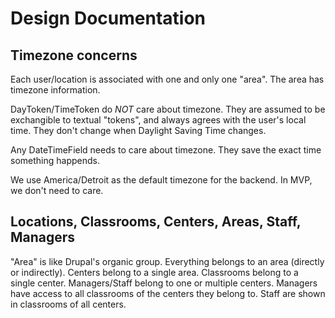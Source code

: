 Design Documentation
===============================


Timezone concerns
-----------------

Each user/location is associated with one and only one "area". The area has timezone information.

DayToken/TimeToken do *NOT* care about timezone. They are assumed to be exchangible to textual "tokens", and always agrees with the user's local time. They don't change when Daylight Saving Time changes.

Any DateTimeField needs to care about timezone. They save the exact time something happends.

We use America/Detroit as the default timezone for the backend. In MVP, we don't need to care.


Locations, Classrooms, Centers, Areas, Staff, Managers
------------------------------------------------------

"Area" is like Drupal's organic group. Everything belongs to an area (directly or indirectly).
Centers belong to a single area.
Classrooms belong to a single center.
Managers/Staff belong to one or multiple centers.
Managers have access to all classrooms of the centers they belong to.
Staff are shown in classrooms of all centers.
